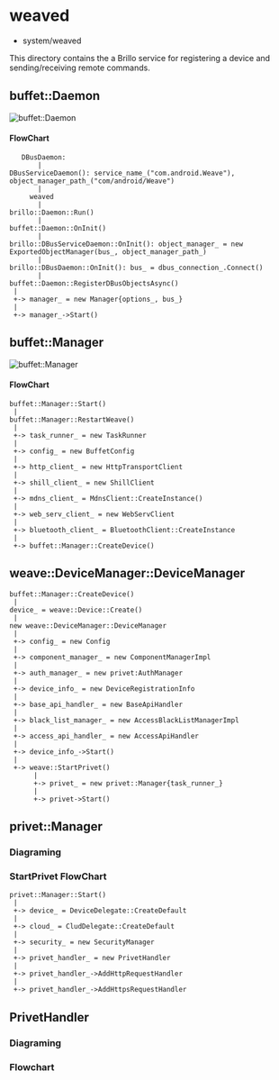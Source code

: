 weaved
========================================

* system/weaved

This directory contains the a Brillo service for registering a device and
sending/receiving remote commands.

buffet::Daemon
----------------------------------------

![buffet::Daemon][buffet::Daemon]

[buffet::Daemon]: https://github.com/yudatun/Documentation/tree/master/brillo/weaved/res/buffet::Daemon.png

#### FlowChart

```
   DBusDaemon:
       |
DBusServiceDaemon(): service_name_("com.android.Weave"), object_manager_path_("com/android/Weave")
       |
     weaved
       |
brillo::Daemon::Run()
       |
buffet::Daemon::OnInit()
       |
brillo::DBusServiceDaemon::OnInit(): object_manager_ = new ExportedObjectManager(bus_, object_manager_path_)
       |
brillo::DBusDaemon::OnInit(): bus_ = dbus_connection_.Connect()
       |
buffet::Daemon::RegisterDBusObjectsAsync()
 |
 +-> manager_ = new Manager{options_, bus_}
 |
 +-> manager_->Start()
```

buffet::Manager
----------------------------------------

![buffet::Manager](https://github.com/yudatun/Documentation/tree/master/brillo/weaved/res/buffet::Manager.png)

#### FlowChart

```
buffet::Manager::Start()
 |
buffet::Manager::RestartWeave()
 |
 +-> task_runner_ = new TaskRunner
 |
 +-> config_ = new BuffetConfig
 |
 +-> http_client_ = new HttpTransportClient
 |
 +-> shill_client_ = new ShillClient
 |
 +-> mdns_client_ = MdnsClient::CreateInstance()
 |
 +-> web_serv_client_ = new WebServClient
 |
 +-> bluetooth_client_ = BluetoothClient::CreateInstance
 |
 +-> buffet::Manager::CreateDevice()
```

weave::DeviceManager::DeviceManager
----------------------------------------

```
buffet::Manager::CreateDevice()
 |
device_ = weave::Device::Create()
 |
new weave::DeviceManager::DeviceManager
 |
 +-> config_ = new Config
 |
 +-> component_manager_ = new ComponentManagerImpl
 |
 +-> auth_manager_ = new privet:AuthManager
 |
 +-> device_info_ = new DeviceRegistrationInfo
 |
 +-> base_api_handler_ = new BaseApiHandler
 |
 +-> black_list_manager_ = new AccessBlackListManagerImpl
 |
 +-> access_api_handler_ = new AccessApiHandler
 |
 +-> device_info_->Start()
 |
 +-> weave::StartPrivet()
      |
      +-> privet_ = new privet::Manager{task_runner_}
      |
      +-> privet->Start()
```

privet::Manager
----------------------------------------

### Diagraming

### StartPrivet FlowChart

```
privet::Manager::Start()
 |
 +-> device_ = DeviceDelegate::CreateDefault
 |
 +-> cloud_ = CludDelegate::CreateDefault
 |
 +-> security_ = new SecurityManager
 |
 +-> privet_handler_ = new PrivetHandler
 |
 +-> privet_handler_->AddHttpRequestHandler
 |
 +-> privet_handler_->AddHttpsRequestHandler
```

PrivetHandler
----------------------------------------

### Diagraming


### Flowchart

```
```
